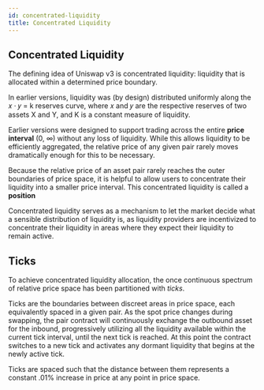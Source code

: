 ```yaml
---
id: concentrated-liquidity
title: Concentrated Liquidity
---
```

## Concentrated Liquidity

The defining idea of Uniswap v3 is concentrated liquidity: liquidity that is allocated within a determined price boundary.

In earlier versions, liquidity was (by design) distributed uniformly along the 𝑥 · 𝑦 = k reserves
curve, where 𝑥 and 𝑦 are the respective reserves of two assets X and Y, and K is a constant measure of liquidity. 

Earlier versions were designed to support trading across the entire **price interval** (0, ∞) without any loss of liquidity. While this allows liquidity to be efficiently aggregated, the relative price of any given pair rarely moves dramatically enough for this to be necessary.

Because the relative price of an asset pair rarely reaches the outer boundaries of price space, it is helpful to allow users to concentrate their liquidity into a smaller price interval. This concentrated liquidity is called a **position**

Concentrated liquidity serves as a mechanism to let the market decide what a sensible distribution of liquidity is, as liquidity providers are incentivized to concentrate their liquidity in areas where they expect their liquidity to remain active.

 ## Ticks

To achieve concentrated liquidity allocation, the once continuous spectrum of relative price space has been partitioned with *ticks*.

Ticks are the boundaries between discreet areas in price space, each equivalently spaced in a given pair. As the spot price changes during swapping, the pair contract will continuously exchange the outbound asset for the inbound, progressively utilizing all the liquidity available within the current tick interval, until the next tick is reached. At this point the contract switches to a new tick and activates any dormant liquidity that begins at the newly active tick.

Ticks are spaced such that the distance between them represents a constant .01% increase in price at any point in price space.

